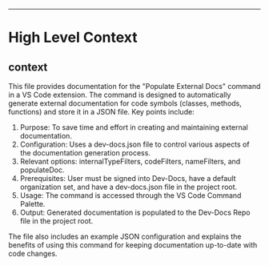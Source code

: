

  ---
# High Level Context
## context
This file provides documentation for the "Populate External Docs" command in a VS Code extension. The command is designed to automatically generate external documentation for code symbols (classes, methods, functions) and store it in a JSON file. Key points include:

1. Purpose: To save time and effort in creating and maintaining external documentation.
2. Configuration: Uses a dev-docs.json file to control various aspects of the documentation generation process.
3. Relevant options: internalTypeFilters, codeFilters, nameFilters, and populateDoc.
4. Prerequisites: User must be signed into Dev-Docs, have a default organization set, and have a dev-docs.json file in the project root.
5. Usage: The command is accessed through the VS Code Command Palette.
6. Output: Generated documentation is populated to the Dev-Docs Repo file in the project root.

The file also includes an example JSON configuration and explains the benefits of using this command for keeping documentation up-to-date with code changes.

  